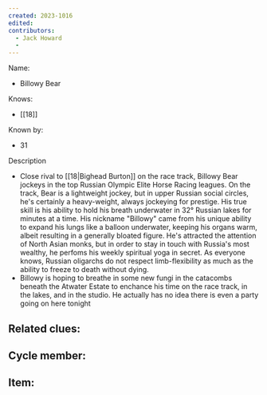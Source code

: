 ```yaml
---
created: 2023-1016
edited:
contributors:
  - Jack Howard
  - 
---
```


Name:
- Billowy Bear

Knows:
- [[18]]

Known by:
- 31

Description
- Close rival to [[18|Bighead Burton]] on the race track, Billowy Bear jockeys in the top Russian Olympic Elite Horse Racing leagues. On the track, Bear is a lightweight jockey, but in upper Russian social circles, he's certainly a heavy-weight, always jockeying for prestige. His true skill is his ability to hold his breath underwater in 32° Russian lakes for minutes at a time. His nickname "Billowy" came from his unique ability to expand his lungs like a balloon underwater, keeping his organs warm, albeit resulting in a generally bloated figure. He's attracted the attention of North Asian monks, but in order to stay in touch with Russia's most wealthy, he perfoms his weekly spiritual yoga in secret. As everyone knows, Russian oligarchs do not respect limb-flexibility as much as the ability to freeze to death without dying. 
- Billowy is hoping to breathe in some new fungi in the catacombs beneath the Atwater Estate to enchance his time on the race track, in the lakes, and in the studio. He actually has no idea there is even a party going on here tonight

Related clues:
- 
Cycle member:
- 
Item:
- 




